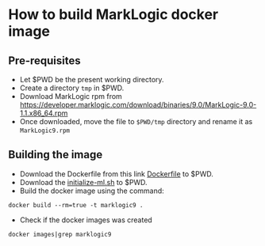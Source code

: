 # How to build MarkLogic docker image

## Pre-requisites

- Let $PWD be the present working directory.
- Create a directory ```tmp``` in $PWD.
- Download MarkLogic rpm from https://developer.marklogic.com/download/binaries/9.0/MarkLogic-9.0-1.1.x86_64.rpm
- Once downloaded, move the file to ```$PWD/tmp``` directory and rename it as ```MarkLogic9.rpm```

## Building the image
- Download the Dockerfile from this link [Dockerfile](marklogic/Dockerfile) to $PWD.
- Download the [initialize-ml.sh](marklogic/initialize-ml.sh) to $PWD.
- Build the docker image  using the command:
```
docker build --rm=true -t marklogic9 .
```
- Check if the docker images was created

```
docker images|grep marklogic9
```
